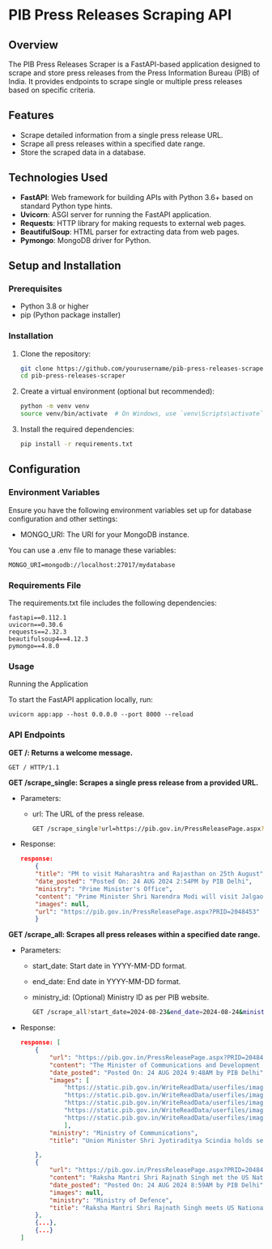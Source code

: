 # PIB Press Releases Scraping API

## Overview

The PIB Press Releases Scraper is a FastAPI-based application designed to scrape and store press releases from the Press Information Bureau (PIB) of India. It provides endpoints to scrape single or multiple press releases based on specific criteria.

## Features

- Scrape detailed information from a single press release URL.
- Scrape all press releases within a specified date range.
- Store the scraped data in a database.

## Technologies Used

- **FastAPI**: Web framework for building APIs with Python 3.6+ based on standard Python type hints.
- **Uvicorn**: ASGI server for running the FastAPI application.
- **Requests**: HTTP library for making requests to external web pages.
- **BeautifulSoup**: HTML parser for extracting data from web pages.
- **Pymongo**: MongoDB driver for Python.

## Setup and Installation

### Prerequisites

- Python 3.8 or higher
- pip (Python package installer)

### Installation

1. Clone the repository:

   ```bash
   git clone https://github.com/yourusername/pib-press-releases-scraper.git
   cd pib-press-releases-scraper
   ```

2. Create a virtual environment (optional but recommended):

   ```bash
   python -m venv venv
   source venv/bin/activate  # On Windows, use `venv\Scripts\activate`

   ```

3. Install the required dependencies:

   ```bash
   pip install -r requirements.txt
   ```

## Configuration

### Environment Variables

Ensure you have the following environment variables set up for database configuration and other settings:

- MONGO_URI: The URI for your MongoDB instance.

You can use a .env file to manage these variables:

    MONGO_URI=mongodb://localhost:27017/mydatabase

### Requirements File

The requirements.txt file includes the following dependencies:

    fastapi==0.112.1
    uvicorn==0.30.6
    requests==2.32.3
    beautifulsoup4==4.12.3
    pymongo==4.8.0

### Usage

Running the Application

To start the FastAPI application locally, run:

    uvicorn app:app --host 0.0.0.0 --port 8000 --reload

### API Endpoints

**GET /: Returns a welcome message.**

    GET / HTTP/1.1

**GET /scrape_single: Scrapes a single press release from a provided URL.**

- Parameters:

  - url: The URL of the press release.

    ```bash
    GET /scrape_single?url=https://pib.gov.in/PressReleasePage.aspx?PRID=2048453
    ```

* Response:

  ```json
  response:
      {
      "title": "PM to visit Maharashtra and Rajasthan on 25th August",
      "date_posted": "Posted On: 24 AUG 2024 2:54PM by PIB Delhi",
      "ministry": "Prime Minister's Office",
      "content": "Prime Minister Shri Narendra Modi will visit Jalgaon in Maharashtra and Jodhpur in Rajasthan on 25th August. At around 11:15 AM, Prime Minister will participate in the Lakhpati Didi Sammelan. At around 4:30 PM, Prime Minister will be the Chief Guest at the concluding ceremony of Platinum Jubilee celebrations of the Rajasthan High Court in Jodhpur. PM in Maharashtra Prime Minister will visit Jalgaon to participate in Lakhpati Didi Sammelan. He will give certificates and felicitate 11 lakh new Lakhpati Didis, who recently became Lakhpati during the third term of NDA Government. Prime Minister will also interact with Lakhpati Didis from across the country. Prime Minister will release a Revolving Fund of Rs 2,500 crore which will benefit about 48 lakh members of 4.3 lakh Self-Help Groups (SHG). He will also disburse bank loan of Rs 5,000 crore which will benefit 25.8 lakh members of 2.35 lakh SHGs Since the inception of Lakhpati Didi Yoajna, one crore women have already been made Lakhpati Didis. The government has set a target to make 3 crore Lakhpati Didis. PM in Rajasthan Prime Minister will be the Chief Guest at the concluding ceremony of the Platinum Jubilee celebrations of the Rajasthan High Court, to be held at the High Court Campus, Jodhpur. Prime Minister will also inaugurate the Rajasthan High Court Museum. *** MJPS",
      "images": null,
      "url": "https://pib.gov.in/PressReleasePage.aspx?PRID=2048453"
      }

  ```

**GET /scrape_all: Scrapes all press releases within a specified date range.**

- Parameters:

  - start_date: Start date in YYYY-MM-DD format.

  - end_date: End date in YYYY-MM-DD format.

  - ministry_id: (Optional) Ministry ID as per PIB website.

    ```bash
    GET /scrape_all?start_date=2024-08-23&end_date=2024-08-24&ministry_id=0
    ```

- Response:

  ```json
  response: [
      {
          "url": "https://pib.gov.in/PressReleasePage.aspx?PRID=2048409",
          "content": "The Minister of Communications and Development of North Eastern Region Shri Jyotiraditya Scindia along with Dr Chandra Sekhar Pemmasani, Minister of State for Communications held the second meeting with the recently constituted Stakeholders Advisory Committee (SAC) on Telecom Service Providers (TSPs) on Friday. The initiative by the Department of Telecommunications (DoT) is aimed at engaging all stakeholders in expanding and shaping the future of India's telecommunication ecosystem and fostering inclusive and collaborative policy decision-making. During the first SAC on TSP, certain focus areas were identified. In today’s meeting, discussions centered about international standards and India’s share in Intellectual Property and Standard Essential Patent (SEP), connectivity gaps in telecom and quality of telecom services. SAC members emphasised systematically aligning research to ‘India’s needs’ and put in place a vibrant standards community. India has already taken various initiatives like launch of Bhart6G Vision and Bhart6G Alliance, patent and IPR support framework, commissioning of testbeds, etc., and country can aspire for achieving 10% of all 6G patents and 1/6th contributions to global standards promoting India’s needs. SAC proposed a 3-year roadmap for achieving it. The SAC expressed the view that, for India to become a deep tech leader, penetration of both wireline and intelligent wireless broadband networks, with reliable connectivity, is critical. The TSPs sought supportive policy framework to encourage investments towards the path of 100% broadband coverage in country. Various reasons and possible measures to improve the quality of telecom service were also discussed. Minister Shri Scindia asked the SAC members to define a critical path to achieve the targets discussed and to define roles they see for different stakeholders, including the government, in achieving the same. He also exhorted TSPs to take all necessary measure to ensure that citizens get good quality of telecom services. Had a productive meeting with the Advisory Group of Telecom Service providers. Discussed issues pertaining to quality of services, India’s 6G vision and promoting research and development to take our sector to new heights of development. pic.twitter.com/toSZOIxoUF Six distinct Stakeholders Advisory Committees (SACs) have been constituted by Minister Scindia to provide valuable insights to the DoT on various matters pertaining to it. They are aimed at facilitating a consistent two-way dialogue with government on matters related to telecommunication sector. Industry thought leaders, top CEOs, academicians, researchers, entrepreneurs and start-ups are members of six advisory committees (SACs). ******** AD/DK",
          "date_posted": "Posted On: 24 AUG 2024 9:48AM by PIB Delhi",
          "images": [
              "https://static.pib.gov.in/WriteReadData/userfiles/image/image001MB7B.jpg",
              "https://static.pib.gov.in/WriteReadData/userfiles/image/image0027SBQ.jpg",
              "https://static.pib.gov.in/WriteReadData/userfiles/image/image003ISG8.jpg",
              "https://static.pib.gov.in/WriteReadData/userfiles/image/image004OT5H.jpg",
              "https://static.pib.gov.in/WriteReadData/userfiles/image/image005I3WV.png"
              ],
          "ministry": "Ministry of Communications",
          "title": "Union Minister Shri Jyotiraditya Scindia holds second meeting of SAC on Telecom Service Providers"

      },
      {
          "url": "https://pib.gov.in/PressReleasePage.aspx?PRID=2048402",
          "content": "Raksha Mantri Shri Rajnath Singh met the US National Security Advisor Mr Jake Sullivan at the White House in Washington DC on August 23, 2024. They deliberated on the evolving geopolitical situation and certain key regional security issues. They also discussed the ongoing defence industrial collaboration projects between India and US, and potential areas where the industries of the two countries could work together. The Raksha Mantri also interacted with the senior leaders of the US defence industry at a round-table organised by US India Strategic Partnership Forum in Washington DC. The round-table was attended by a large number of US defence and technology companies. Shri Rajnath Singh emphasised that India welcomes US investment and technology collaboration, and is ready with a skilled human resource base, robust pro-FDI and pro-business ecosystem, and large domestic market. India looks forward to closely working with US across the domains of defence for capability building and for an abiding technology & industrial partnership which can address emerging challenges, he added. Later, the Raksha Mantri briefly met a delegation from US India Business Council. ******* ABB/Savvy",
          "date_posted": "Posted On: 24 AUG 2024 8:59AM by PIB Delhi",
          "images": null,
          "ministry": "Ministry of Defence",
          "title": "Raksha Mantri Shri Rajnath Singh meets US National Security Advisor Mr Jake Sullivan in Washington DC"
      },
      {...},
      {...}
  ]
  ```
